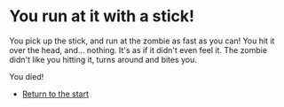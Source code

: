 # **You run at it with a stick!**

You pick up the stick, and run at the zombie as fast as you can!
You hit it over the head, and... nothing. It's as if it didn't even feel it.
The zombie didn't like you hitting it, turns around and bites you.

You died!

- [Return to the start](0.md)

